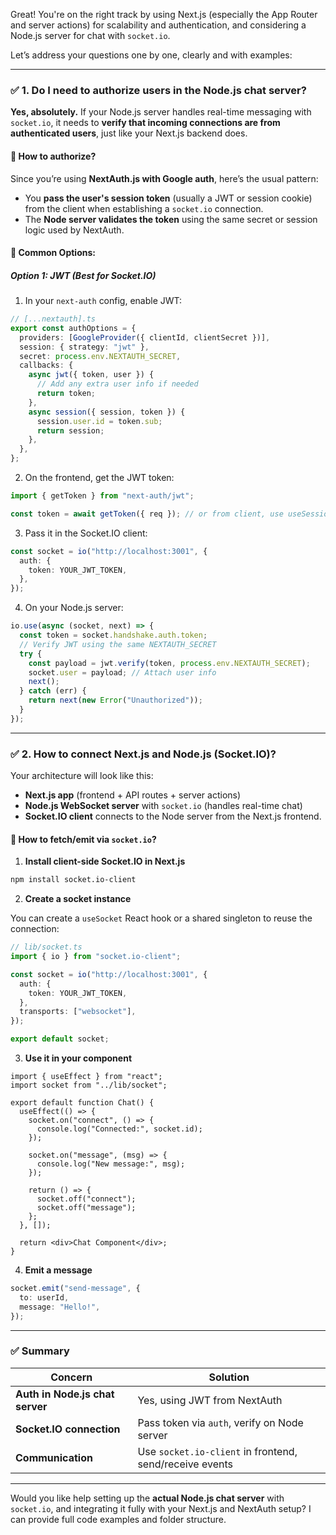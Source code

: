 Great! You're on the right track by using Next.js (especially the App Router and server actions) for scalability and authentication, and considering a Node.js server for chat with `socket.io`.

Let’s address your questions one by one, clearly and with examples:

---

### ✅ **1. Do I need to authorize users in the Node.js chat server?**

**Yes, absolutely.** If your Node.js server handles real-time messaging with `socket.io`, it needs to **verify that incoming connections are from authenticated users**, just like your Next.js backend does.

#### 🔐 How to authorize?

Since you’re using **NextAuth.js with Google auth**, here’s the usual pattern:

* You **pass the user's session token** (usually a JWT or session cookie) from the client when establishing a `socket.io` connection.
* The **Node server validates the token** using the same secret or session logic used by NextAuth.

#### 🔧 Common Options:

##### Option 1: **JWT (Best for Socket.IO)**

1. In your `next-auth` config, enable JWT:

```ts
// [...nextauth].ts
export const authOptions = {
  providers: [GoogleProvider({ clientId, clientSecret })],
  session: { strategy: "jwt" },
  secret: process.env.NEXTAUTH_SECRET,
  callbacks: {
    async jwt({ token, user }) {
      // Add any extra user info if needed
      return token;
    },
    async session({ session, token }) {
      session.user.id = token.sub;
      return session;
    },
  },
};
```

2. On the frontend, get the JWT token:

```ts
import { getToken } from "next-auth/jwt";

const token = await getToken({ req }); // or from client, use useSession + fetch token manually
```

3. Pass it in the Socket.IO client:

```ts
const socket = io("http://localhost:3001", {
  auth: {
    token: YOUR_JWT_TOKEN,
  },
});
```

4. On your Node.js server:

```js
io.use(async (socket, next) => {
  const token = socket.handshake.auth.token;
  // Verify JWT using the same NEXTAUTH_SECRET
  try {
    const payload = jwt.verify(token, process.env.NEXTAUTH_SECRET);
    socket.user = payload; // Attach user info
    next();
  } catch (err) {
    return next(new Error("Unauthorized"));
  }
});
```

---

### ✅ **2. How to connect Next.js and Node.js (Socket.IO)?**

Your architecture will look like this:

* **Next.js app** (frontend + API routes + server actions)
* **Node.js WebSocket server** with `socket.io` (handles real-time chat)
* **Socket.IO client** connects to the Node server from the Next.js frontend.

#### 🔌 How to fetch/emit via `socket.io`?

1. **Install client-side Socket.IO in Next.js**

```bash
npm install socket.io-client
```

2. **Create a socket instance**

You can create a `useSocket` React hook or a shared singleton to reuse the connection:

```ts
// lib/socket.ts
import { io } from "socket.io-client";

const socket = io("http://localhost:3001", {
  auth: {
    token: YOUR_JWT_TOKEN,
  },
  transports: ["websocket"],
});

export default socket;
```

3. **Use it in your component**

```tsx
import { useEffect } from "react";
import socket from "../lib/socket";

export default function Chat() {
  useEffect(() => {
    socket.on("connect", () => {
      console.log("Connected:", socket.id);
    });

    socket.on("message", (msg) => {
      console.log("New message:", msg);
    });

    return () => {
      socket.off("connect");
      socket.off("message");
    };
  }, []);

  return <div>Chat Component</div>;
}
```

4. **Emit a message**

```ts
socket.emit("send-message", {
  to: userId,
  message: "Hello!",
});
```

---

### ✅ Summary

| Concern                         | Solution                                                |
| ------------------------------- | ------------------------------------------------------- |
| **Auth in Node.js chat server** | Yes, using JWT from NextAuth                            |
| **Socket.IO connection**        | Pass token via `auth`, verify on Node server            |
| **Communication**               | Use `socket.io-client` in frontend, send/receive events |

---

Would you like help setting up the **actual Node.js chat server** with `socket.io`, and integrating it fully with your Next.js and NextAuth setup? I can provide full code examples and folder structure.
